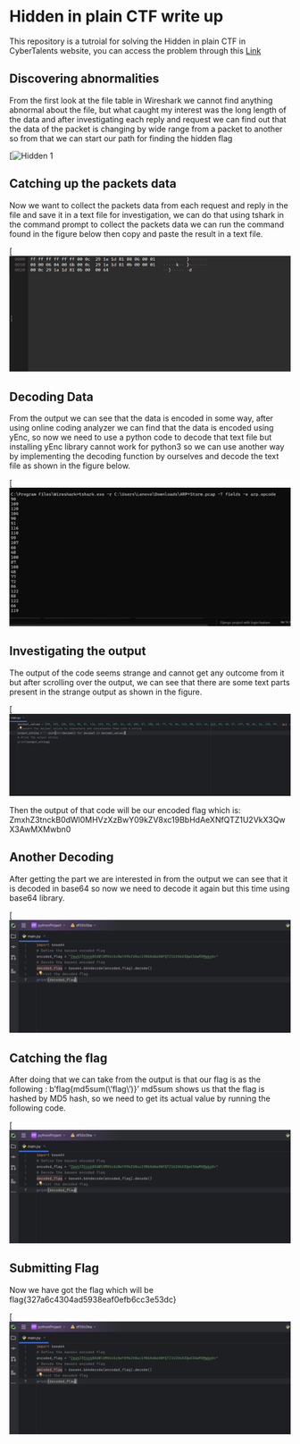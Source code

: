 # Hidden in plain CTF write up

This repository is a tutroial for solving the Hidden in plain CTF in CyberTalents website, you can access the problem through this [Link](https://cybertalents.com/challenges/network/arp-storm)

## Discovering abnormalities

From the first look at the file table in Wireshark we cannot find anything abnormal about the file, but what caught my interest was the long length of the data and after investigating each reply and request we can find out that the data of the packet is changing by wide range from a packet to another so from that we can start our path for finding the hidden flag

[![Hidden 1]()

## Catching up the packets data

Now we want to collect the packets data from each request and reply in the file and save it in a text file for investigation, we can do that using tshark in the command prompt to collect the packets data we can run the command found in the figure below then copy and paste the result in a text file.

[![ARP STORM 2](https://github.com/zeyadsalah22/ARP-Storm-CTF/blob/main/images/Picture2.png)


## Decoding Data

From the output we can see that the data is encoded in some way, after using online coding analyzer we can find that the data is encoded using yEnc, so now we need to use a python code to decode that text file but installing yEnc library cannot work for python3 so we can use another way by implementing the decoding function by ourselves and decode the text file as shown in the figure below.

[![ARP STORM 3](https://github.com/zeyadsalah22/ARP-Storm-CTF/blob/main/images/Picture3.png)


## Investigating the output

The output of the code seems strange and cannot get any outcome from it but after scrolling over the output, we can see that there are some text parts present in the strange output as shown in the figure.

[![ARP STORM 4](https://github.com/zeyadsalah22/ARP-Storm-CTF/blob/main/images/Picture4.png)


Then the output of that code will be our encoded flag which is: ZmxhZ3tnckB0dWl0MHVzXzBwY09kZV8xc19BbHdAeXNfQTZ1U2VkX3QwX3AwMXMwbn0

 ## Another Decoding

After getting the part we are interested in from the output we can see that it is decoded in base64 so now we need to decode it again but this time using base64 library.

[![ARP STORM 5](https://github.com/zeyadsalah22/ARP-Storm-CTF/blob/main/images/Picture5.png)

 ## Catching the flag

After doing that we can take from the output is that our flag is as the following :
b’flag{md5sum(\’flag\’)}’
md5sum shows us that the flag is hashed by MD5 hash, so we need to get its actual value by running the following code.

[![ARP STORM 5](https://github.com/zeyadsalah22/ARP-Storm-CTF/blob/main/images/Picture5.png)

 ## Submitting Flag

Now we have got the flag which will be flag{327a6c4304ad5938eaf0efb6cc3e53dc}

[![ARP STORM 5](https://github.com/zeyadsalah22/ARP-Storm-CTF/blob/main/images/Picture5.png)

